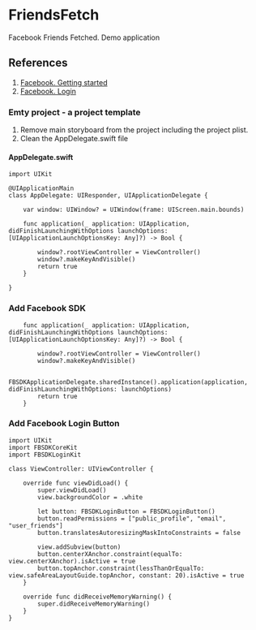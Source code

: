 # FriendsFetch
Facebook Friends Fetched. Demo application

## References
1. [Facebook. Getting started](https://developers.facebook.com/docs/ios/getting-started)
2. [Facebook. Login](https://medium.com/r/?url=https%3A%2F%2Fdevelopers.facebook.com%2Fdocs%2Ffacebook-login%2Fios%2Fv2.3)


### Emty project - a project template

1. Remove main storyboard from the project including the project plist.
2. Clean the AppDelegate.swift file

#### AppDelegate.swift
```code
import UIKit

@UIApplicationMain
class AppDelegate: UIResponder, UIApplicationDelegate {

    var window: UIWindow? = UIWindow(frame: UIScreen.main.bounds)

    func application(_ application: UIApplication, didFinishLaunchingWithOptions launchOptions: [UIApplicationLaunchOptionsKey: Any]?) -> Bool {
    
        window?.rootViewController = ViewController()
        window?.makeKeyAndVisible()
        return true
    }

}

```

### Add Facebook SDK
```code
    func application(_ application: UIApplication, didFinishLaunchingWithOptions launchOptions: [UIApplicationLaunchOptionsKey: Any]?) -> Bool {
    
        window?.rootViewController = ViewController()
        window?.makeKeyAndVisible()
        
        FBSDKApplicationDelegate.sharedInstance().application(application, didFinishLaunchingWithOptions: launchOptions)
        return true
    }

```

### Add Facebook Login Button
```code
import UIKit
import FBSDKCoreKit
import FBSDKLoginKit

class ViewController: UIViewController {

    override func viewDidLoad() {
        super.viewDidLoad()
        view.backgroundColor = .white
        
        let button: FBSDKLoginButton = FBSDKLoginButton()
        button.readPermissions = ["public_profile", "email", "user_friends"]
        button.translatesAutoresizingMaskIntoConstraints = false
        
        view.addSubview(button)
        button.centerXAnchor.constraint(equalTo: view.centerXAnchor).isActive = true
        button.topAnchor.constraint(lessThanOrEqualTo: view.safeAreaLayoutGuide.topAnchor, constant: 20).isActive = true
    }

    override func didReceiveMemoryWarning() {
        super.didReceiveMemoryWarning()
    }
}

```
